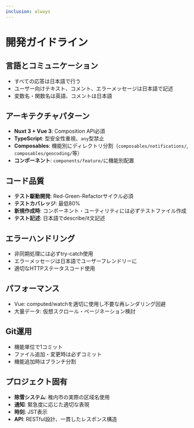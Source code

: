 ```yaml
---
inclusion: always
---
```


# 開発ガイドライン

## 言語とコミュニケーション
- すべての応答は日本語で行う
- ユーザー向けテキスト、コメント、エラーメッセージは日本語で記述
- 変数名・関数名は英語、コメントは日本語

## アーキテクチャパターン
- **Nuxt 3 + Vue 3**: Composition API必須
- **TypeScript**: 型安全性重視、`any`型禁止
- **Composables**: 機能別にディレクトリ分割（`composables/notifications/`, `composables/geocoding/`等）
- **コンポーネント**: `components/feature/`に機能別配置

## コード品質
- **テスト駆動開発**: Red-Green-Refactorサイクル必須
- **テストカバレッジ**: 最低80%
- **新規作成時**: コンポーネント・ユーティリティには必ずテストファイル作成
- **テスト記述**: 日本語でdescribe/it文記述

## エラーハンドリング
- 非同期処理には必ずtry-catch使用
- エラーメッセージは日本語でユーザーフレンドリーに
- 適切なHTTPステータスコード使用

## パフォーマンス
- Vue: computed/watchを適切に使用し不要な再レンダリング回避
- 大量データ: 仮想スクロール・ページネーション検討

## Git運用
- 機能単位で1コミット
- ファイル追加・変更時は必ずコミット
- 機能追加時はブランチ分割

## プロジェクト固有
- **除雪システム**: 稚内市の実際の区域名使用
- **通知**: 緊急度に応じた適切な表現
- **時刻**: JST表示
- **API**: RESTful設計、一貫したレスポンス構造
